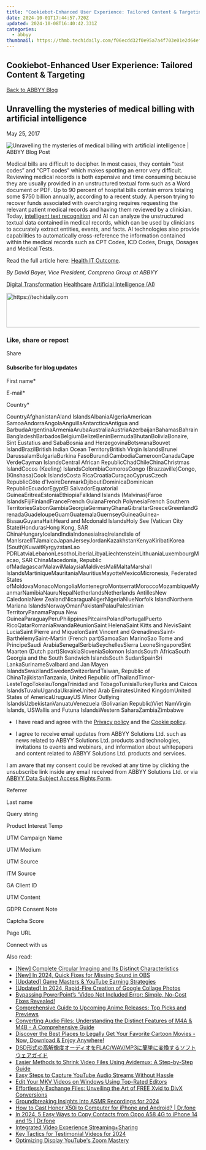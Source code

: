 ```yaml
---
title: "Cookiebot-Enhanced User Experience: Tailored Content & Targeting"
date: 2024-10-01T17:44:57.720Z
updated: 2024-10-08T16:40:42.331Z
categories:
  - abbyy
thumbnail: https://thmb.techidaily.com/f06ecdd32f0e95a7a4f703e01e2d64ef66252665cb47e60c44797d0e0a016c7b.jpg
---
```


## Cookiebot-Enhanced User Experience: Tailored Content & Targeting

[Back to ABBYY Blog](https://tools.techidaily.com/abbyy/products/)

## Unravelling the mysteries of medical billing with artificial intelligence

May 25, 2017

![Unravelling the mysteries of medical billing with artificial intelligence | ABBYY Blog Post](https://static5.abbyy.com/abbyycommedia/25196/unravelling-the-mysteries-of-medical-billing-with-artificial-intelligence.jpg) 

Medical bills are difficult to decipher. In most cases, they contain “test codes” and “CPT codes” which makes spotting an error very difficult. Reviewing medical records is both expensive and time consuming because they are usually provided in an unstructured textual form such as a Word document or PDF. Up to 90 percent of hospital bills contain errors totaling some $750 billion annually, according to a recent study. A person trying to recover funds associated with overcharging requires requesting the relevant patient medical records and having them reviewed by a clinician. Today, [intelligent text recognition](https://tools.techidaily.com/abbyy/products/) and AI can analyze the unstructured textual data contained in medical records, which can be used by clinicians to accurately extract entities, events, and facts. AI technologies also provide capabilities to automatically cross-reference the information contained within the medical records such as CPT Codes, ICD Codes, Drugs, Dosages and Medical Tests.

Read the full article here: [Health IT Outcome](https://www.healthitoutcomes.com/doc/unravelling-the-mysteries-of-medical-billing-with-artificial-intelligence-0001).

_By David Bayer, Vice President, Compreno Group at ABBYY_

[Digital Transformation](https://tools.techidaily.com/abbyy/products/) [Healthcare](https://tools.techidaily.com/abbyy/products/) [Artificial Intelligence (AI)](https://www.abbyy.com/blog/artificial-intelligence-ai/ "Artificial Intelligence (AI)") 

<!-- affiliate ads begin -->
<a href="https://aligracehair.sjv.io/c/5597632/1938698/19272" target="_top" id="1938698">
  <img src="//a.impactradius-go.com/display-ad/19272-1938698" border="0" alt="https://techidaily.com" width="728" height="90"/>
</a>
<img height="0" width="0" src="https://aligracehair.sjv.io/i/5597632/1938698/19272" style="position:absolute;visibility:hidden;" border="0" />
<!-- affiliate ads end -->

### Like, share or repost

Share 

#### Subscribe for blog updates

First name\*

E-mail\*

Сountry\*

СountryAfghanistanAland IslandsAlbaniaAlgeriaAmerican SamoaAndorraAngolaAnguillaAntarcticaAntigua and BarbudaArgentinaArmeniaArubaAustraliaAustriaAzerbaijanBahamasBahrainBangladeshBarbadosBelgiumBelizeBeninBermudaBhutanBoliviaBonaire, Sint Eustatius and SabaBosnia and HerzegovinaBotswanaBouvet IslandBrazilBritish Indian Ocean TerritoryBritish Virgin IslandsBrunei DarussalamBulgariaBurkina FasoBurundiCambodiaCameroonCanadaCape VerdeCayman IslandsCentral African RepublicChadChileChinaChristmas IslandCocos (Keeling) IslandsColombiaComorosCongo (Brazzaville)Congo, (Kinshasa)Cook IslandsCosta RicaCroatiaCuraçaoCyprusCzech RepublicCôte d'IvoireDenmarkDjiboutiDominicaDominican RepublicEcuadorEgyptEl SalvadorEquatorial GuineaEritreaEstoniaEthiopiaFalkland Islands (Malvinas)Faroe IslandsFijiFinlandFranceFrench GuianaFrench PolynesiaFrench Southern TerritoriesGabonGambiaGeorgiaGermanyGhanaGibraltarGreeceGreenlandGrenadaGuadeloupeGuamGuatemalaGuernseyGuineaGuinea-BissauGuyanaHaitiHeard and Mcdonald IslandsHoly See (Vatican City State)HondurasHong Kong, SAR ChinaHungaryIcelandIndiaIndonesiaIraqIrelandIsle of ManIsraelITJamaicaJapanJerseyJordanKazakhstanKenyaKiribatiKorea (South)KuwaitKyrgyzstanLao PDRLatviaLebanonLesothoLiberiaLibyaLiechtensteinLithuaniaLuxembourgMacao, SAR ChinaMacedonia, Republic ofMadagascarMalawiMalaysiaMaldivesMaliMaltaMarshall IslandsMartiniqueMauritaniaMauritiusMayotteMexicoMicronesia, Federated States ofMoldovaMonacoMongoliaMontenegroMontserratMoroccoMozambiqueMyanmarNamibiaNauruNepalNetherlandsNetherlands AntillesNew CaledoniaNew ZealandNicaraguaNigerNigeriaNiueNorfolk IslandNorthern Mariana IslandsNorwayOmanPakistanPalauPalestinian TerritoryPanamaPapua New GuineaParaguayPeruPhilippinesPitcairnPolandPortugalPuerto RicoQatarRomaniaRwandaRéunionSaint HelenaSaint Kitts and NevisSaint LuciaSaint Pierre and MiquelonSaint Vincent and GrenadinesSaint-BarthélemySaint-Martin (French part)SamoaSan MarinoSao Tome and PrincipeSaudi ArabiaSenegalSerbiaSeychellesSierra LeoneSingaporeSint Maarten (Dutch part)SlovakiaSloveniaSolomon IslandsSouth AfricaSouth Georgia and the South Sandwich IslandsSouth SudanSpainSri LankaSurinameSvalbard and Jan Mayen IslandsSwazilandSwedenSwitzerlandTaiwan, Republic of ChinaTajikistanTanzania, United Republic ofThailandTimor-LesteTogoTokelauTongaTrinidad and TobagoTunisiaTurkeyTurks and Caicos IslandsTuvaluUgandaUkraineUnited Arab EmiratesUnited KingdomUnited States of AmericaUruguayUS Minor Outlying IslandsUzbekistanVanuatuVenezuela (Bolivarian Republic)Viet NamVirgin Islands, USWallis and Futuna IslandsWestern SaharaZambiaZimbabwe

* I have read and agree with the [Privacy policy](https://tools.techidaily.com/abbyy/products/) and the [Cookie policy](https://tools.techidaily.com/abbyy/products/).

* I agree to receive email updates from ABBYY Solutions Ltd. such as news related to ABBYY Solutions Ltd. products and technologies, invitations to events and webinars, and information about whitepapers and content related to ABBYY Solutions Ltd. products and services.  
    
I am aware that my consent could be revoked at any time by clicking the unsubscribe link inside any email received from ABBYY Solutions Ltd. or via [ABBYY Data Subject Access Rights Form](https://tools.techidaily.com/abbyy/products/).

Referrer

Last name

Query string

Product Interest Temp

UTM Campaign Name

UTM Medium

UTM Source

ITM Source

GA Client ID

UTM Content

GDPR Consent Note

Captcha Score

Page URL

Connect with us

<ins class="adsbygoogle"
     style="display:block"
     data-ad-format="autorelaxed"
     data-ad-client="ca-pub-7571918770474297"
     data-ad-slot="1223367746"></ins>

<ins class="adsbygoogle"
     style="display:block"
     data-ad-client="ca-pub-7571918770474297"
     data-ad-slot="8358498916"
     data-ad-format="auto"
     data-full-width-responsive="true"></ins>

<span class="atpl-alsoreadstyle">Also read:</span>
<div><ul>
<li><a href="https://extra-resources.techidaily.com/new-complete-circular-imaging-and-its-distinct-characteristics/"><u>[New] Complete Circular Imaging and Its Distinct Characteristics</u></a></li>
<li><a href="https://remote-screen-capture.techidaily.com/new-in-2024-quick-fixes-for-missing-sound-in-obs/"><u>[New] In 2024, Quick Fixes for Missing Sound in OBS</u></a></li>
<li><a href="https://youtube-tips.techidaily.com/ed-game-masters-and-youtube-earning-strategies/"><u>[Updated] Game Masters & YouTube Earning Strategies</u></a></li>
<li><a href="https://article-helps.techidaily.com/updated-in-2024-rapid-fire-creation-of-google-collage-photos/"><u>[Updated] In 2024, Rapid-Fire Creation of Google Collage Photos</u></a></li>
<li><a href="https://solve-info.techidaily.com/bypassing-powerpoints-video-not-included-error-simple-no-cost-fixes-revealed/"><u>Bypassing PowerPoint’s 'Video Not Included Error: Simple, No-Cost Fixes Revealed!</u></a></li>
<li><a href="https://solve-info.techidaily.com/comprehensive-guide-to-upcoming-anime-releases-top-picks-and-previews/"><u>Comprehensive Guide to Upcoming Anime Releases: Top Picks and Previews</u></a></li>
<li><a href="https://solve-info.techidaily.com/converting-audio-files-understanding-the-distinct-features-of-m4a-and-m4b-a-comprehensive-guide/"><u>Converting Audio Files: Understanding the Distinct Features of M4A & M4B - A Comprehensive Guide</u></a></li>
<li><a href="https://solve-info.techidaily.com/discover-the-best-places-to-legally-get-your-favorite-cartoon-movies-now-download-and-enjoy-anywhere/"><u>Discover the Best Places to Legally Get Your Favorite Cartoon Movies - Now, Download & Enjoy Anywhere!</u></a></li>
<li><a href="https://solve-info.techidaily.com/dsdflacwavmp3/"><u>DSD形式の高解像度オーディオをFLAC/WAV/MP3に簡単に変換するソフトウェアガイド</u></a></li>
<li><a href="https://solve-info.techidaily.com/easier-methods-to-shrink-video-files-using-avidemux-a-step-by-step-guide/"><u>Easier Methods to Shrink Video Files Using Avidemux: A Step-by-Step Guide</u></a></li>
<li><a href="https://solve-info.techidaily.com/easy-steps-to-capture-youtube-audio-streams-without-hassle/"><u>Easy Steps to Capture YouTube Audio Streams Without Hassle</u></a></li>
<li><a href="https://solve-info.techidaily.com/edit-your-mkv-videos-on-windows-using-top-rated-editors/"><u>Edit Your MKV Videos on Windows Using Top-Rated Editors</u></a></li>
<li><a href="https://solve-info.techidaily.com/effortlessly-exchange-files-unveiling-the-art-of-free-xvid-to-divx-conversions/"><u>Effortlessly Exchange Files: Unveiling the Art of FREE Xvid to DivX Conversions</u></a></li>
<li><a href="https://youtube-stream.techidaily.com/groundbreaking-insights-into-asmr-recordings-for-2024/"><u>Groundbreaking Insights Into ASMR Recordings for 2024</u></a></li>
<li><a href="https://screen-mirror.techidaily.com/how-to-cast-honor-x50i-to-computer-for-iphone-and-android-drfone-by-drfone-android/"><u>How to Cast Honor X50i to Computer for iPhone and Android? | Dr.fone</u></a></li>
<li><a href="https://android-transfer.techidaily.com/in-2024-5-easy-ways-to-copy-contacts-from-oppo-a58-4g-to-iphone-14-and-15-drfone-by-drfone-transfer-from-android-transfer-from-android/"><u>In 2024, 5 Easy Ways to Copy Contacts from Oppo A58 4G to iPhone 14 and 15 | Dr.fone</u></a></li>
<li><a href="https://video-screen-grab.techidaily.com/integrated-video-experience-streamingplussharing/"><u>Integrated Video Experience Streaming+Sharing</u></a></li>
<li><a href="https://extra-approaches.techidaily.com/key-tactics-for-testimonial-videos-for-2024/"><u>Key Tactics for Testimonial Videos for 2024</u></a></li>
<li><a href="https://extra-information.techidaily.com/optimizing-display-youtubes-zoom-mastery/"><u>Optimizing Display YouTube's Zoom Mastery</u></a></li>
</ul></div>

